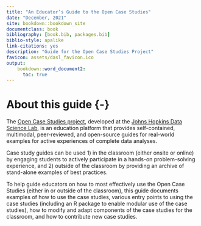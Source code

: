 ```yaml
---
title: "An Educator’s Guide to the Open Case Studies"
date: "December, 2021"
site: bookdown::bookdown_site
documentclass: book
bibliography: [book.bib, packages.bib]
biblio-style: apalike
link-citations: yes
description: "Guide for the Open Case Studies Project"
favicon: assets/dasl_favicon.ico
output:
    bookdown::word_document2:
      toc: true
---
```




# About this guide {-}

The [Open Case Studies project](https://www.opencasestudies.org), developed at the [Johns Hopkins Data Science Lab](https://jhudatascience.org/), is an education platform that provides self-contained, multimodal, peer-reviewed, and open-source guides for real-world examples for active experiences of complete data analyses. 

Case study guides can be used 1) in the classroom (either onsite or online) by engaging students to actively participate in a hands-on problem-solving experience, and 2) outside of the classroom by providing an archive of stand-alone examples of best practices. 

To help guide educators on how to most effectively use the Open Case Studies (either in or outside of the classroom), this guide documents examples of how to use the case studies, various entry points to using the case studies (including an R package to enable modular use of the case studies), how to modify and adapt components of the case studies for the classroom, and how to contribute new case studies. 
